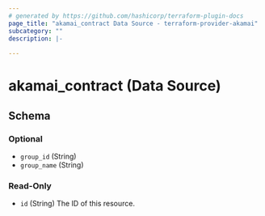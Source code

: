 ```yaml
---
# generated by https://github.com/hashicorp/terraform-plugin-docs
page_title: "akamai_contract Data Source - terraform-provider-akamai"
subcategory: ""
description: |-
  
---
```


# akamai_contract (Data Source)





<!-- schema generated by tfplugindocs -->
## Schema

### Optional

- `group_id` (String)
- `group_name` (String)

### Read-Only

- `id` (String) The ID of this resource.
